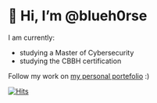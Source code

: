 # 👋 Hi, I’m @blueh0rse

I am currently:
- studying a Master of Cybersecurity
- studying the CBBH certification
 
Follow my work on [my personal portefolio](https://blueh0rse.github.io/) :)

[![Hits](https://hits.seeyoufarm.com/api/count/incr/badge.svg?url=https%3A%2F%2Fblueh0rse.github.io&count_bg=%2379C83D&title_bg=%23555555&icon=&icon_color=%23E7E7E7&title=hits&edge_flat=false)](https://hits.seeyoufarm.com)
